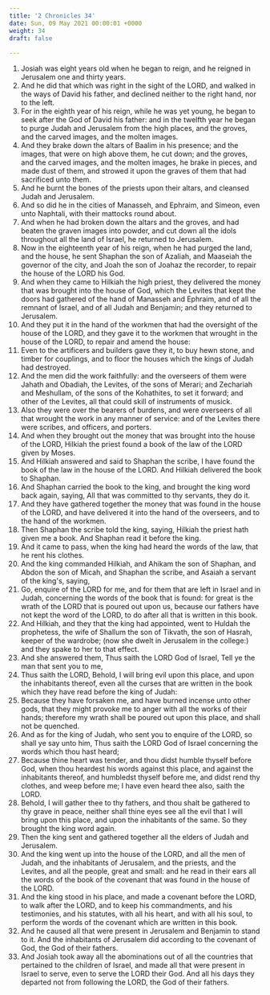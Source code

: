 ```yaml
---
title: '2 Chronicles 34'
date: Sun, 09 May 2021 00:00:01 +0000
weight: 34
draft: false
  
---
```


1. Josiah was eight years old when he began to reign, and he reigned in Jerusalem one and thirty years.
2. And he did that which was right in the sight of the LORD, and walked in the ways of David his father, and declined neither to the right hand, nor to the left.
3. For in the eighth year of his reign, while he was yet young, he began to seek after the God of David his father: and in the twelfth year he began to purge Judah and Jerusalem from the high places, and the groves, and the carved images, and the molten images.
4. And they brake down the altars of Baalim in his presence; and the images, that were on high above them, he cut down; and the groves, and the carved images, and the molten images, he brake in pieces, and made dust of them, and strowed it upon the graves of them that had sacrificed unto them.
5. And he burnt the bones of the priests upon their altars, and cleansed Judah and Jerusalem.
6. And so did he in the cities of Manasseh, and Ephraim, and Simeon, even unto Naphtali, with their mattocks round about.
7. And when he had broken down the altars and the groves, and had beaten the graven images into powder, and cut down all the idols throughout all the land of Israel, he returned to Jerusalem.
8. Now in the eighteenth year of his reign, when he had purged the land, and the house, he sent Shaphan the son of Azaliah, and Maaseiah the governor of the city, and Joah the son of Joahaz the recorder, to repair the house of the LORD his God.
9. And when they came to Hilkiah the high priest, they delivered the money that was brought into the house of God, which the Levites that kept the doors had gathered of the hand of Manasseh and Ephraim, and of all the remnant of Israel, and of all Judah and Benjamin; and they returned to Jerusalem.
10. And they put it in the hand of the workmen that had the oversight of the house of the LORD, and they gave it to the workmen that wrought in the house of the LORD, to repair and amend the house:
11. Even to the artificers and builders gave they it, to buy hewn stone, and timber for couplings, and to floor the houses which the kings of Judah had destroyed.
12. And the men did the work faithfully: and the overseers of them were Jahath and Obadiah, the Levites, of the sons of Merari; and Zechariah and Meshullam, of the sons of the Kohathites, to set it forward; and other of the Levites, all that could skill of instruments of musick.
13. Also they were over the bearers of burdens, and were overseers of all that wrought the work in any manner of service: and of the Levites there were scribes, and officers, and porters.
14. And when they brought out the money that was brought into the house of the LORD, Hilkiah the priest found a book of the law of the LORD given by Moses.
15. And Hilkiah answered and said to Shaphan the scribe, I have found the book of the law in the house of the LORD. And Hilkiah delivered the book to Shaphan.
16. And Shaphan carried the book to the king, and brought the king word back again, saying, All that was committed to thy servants, they do it.
17. And they have gathered together the money that was found in the house of the LORD, and have delivered it into the hand of the overseers, and to the hand of the workmen.
18. Then Shaphan the scribe told the king, saying, Hilkiah the priest hath given me a book. And Shaphan read it before the king.
19. And it came to pass, when the king had heard the words of the law, that he rent his clothes.
20. And the king commanded Hilkiah, and Ahikam the son of Shaphan, and Abdon the son of Micah, and Shaphan the scribe, and Asaiah a servant of the king's, saying,
21. Go, enquire of the LORD for me, and for them that are left in Israel and in Judah, concerning the words of the book that is found: for great is the wrath of the LORD that is poured out upon us, because our fathers have not kept the word of the LORD, to do after all that is written in this book.
22. And Hilkiah, and they that the king had appointed, went to Huldah the prophetess, the wife of Shallum the son of Tikvath, the son of Hasrah, keeper of the wardrobe; (now she dwelt in Jerusalem in the college:) and they spake to her to that effect.
23. And she answered them, Thus saith the LORD God of Israel, Tell ye the man that sent you to me,
24. Thus saith the LORD, Behold, I will bring evil upon this place, and upon the inhabitants thereof, even all the curses that are written in the book which they have read before the king of Judah:
25. Because they have forsaken me, and have burned incense unto other gods, that they might provoke me to anger with all the works of their hands; therefore my wrath shall be poured out upon this place, and shall not be quenched.
26. And as for the king of Judah, who sent you to enquire of the LORD, so shall ye say unto him, Thus saith the LORD God of Israel concerning the words which thou hast heard;
27. Because thine heart was tender, and thou didst humble thyself before God, when thou heardest his words against this place, and against the inhabitants thereof, and humbledst thyself before me, and didst rend thy clothes, and weep before me; I have even heard thee also, saith the LORD.
28. Behold, I will gather thee to thy fathers, and thou shalt be gathered to thy grave in peace, neither shall thine eyes see all the evil that I will bring upon this place, and upon the inhabitants of the same. So they brought the king word again.
29. Then the king sent and gathered together all the elders of Judah and Jerusalem.
30. And the king went up into the house of the LORD, and all the men of Judah, and the inhabitants of Jerusalem, and the priests, and the Levites, and all the people, great and small: and he read in their ears all the words of the book of the covenant that was found in the house of the LORD.
31. And the king stood in his place, and made a covenant before the LORD, to walk after the LORD, and to keep his commandments, and his testimonies, and his statutes, with all his heart, and with all his soul, to perform the words of the covenant which are written in this book.
32. And he caused all that were present in Jerusalem and Benjamin to stand to it. And the inhabitants of Jerusalem did according to the covenant of God, the God of their fathers.
33. And Josiah took away all the abominations out of all the countries that pertained to the children of Israel, and made all that were present in Israel to serve, even to serve the LORD their God. And all his days they departed not from following the LORD, the God of their fathers.
